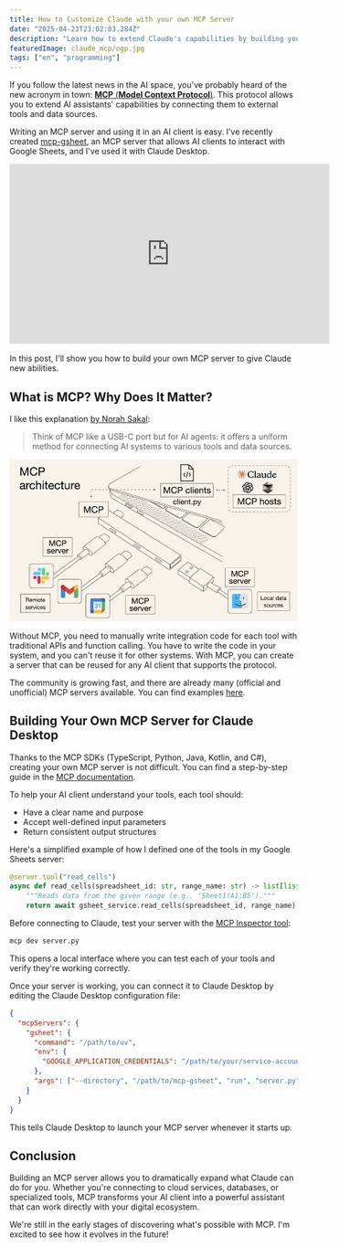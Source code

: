 ```yaml
---
title: How to Customize Claude with your own MCP Server
date: "2025-04-23T23:02:03.284Z"
description: "Learn how to extend Claude's capabilities by building your own Model Context Protocol server."
featuredImage: claude_mcp/ogp.jpg
tags: ["en", "programming"]
---
```


If you follow the latest news in the AI space, you've probably heard of the new acronym in town: [**MCP** (**Model Context Protocol**)](https://modelcontextprotocol.io/introduction). This protocol allows you to extend AI assistants' capabilities by connecting them to external tools and data sources.

Writing an MCP server and using it in an AI client is easy. I've recently created [mcp-gsheet](https://github.com/shionhonda/mcp-gsheet), an MCP server that allows AI clients to interact with Google Sheets, and I've used it with Claude Desktop.

<iframe width="560" height="315" src="https://www.youtube.com/embed/7RsRC2xTTKQ?si=a-ectcvwgaCKntnm" title="YouTube video player" frameborder="0" allow="accelerometer; autoplay; clipboard-write; encrypted-media; gyroscope; picture-in-picture; web-share" referrerpolicy="strict-origin-when-cross-origin" allowfullscreen></iframe>

In this post, I'll show you how to build your own MCP server to give Claude new abilities.

## What is MCP? Why Does It Matter?

I like this explanation [by Norah Sakal](https://norahsakal.com/blog/mcp-vs-api-model-context-protocol-explained/):

> Think of MCP like a USB-C port but for AI agents: it offers a uniform method for connecting AI systems to various tools and data sources.

![MCP as a USB-C port](mcp-usb.png)

Without MCP, you need to manually write integration code for each tool with traditional APIs and function calling. You have to write the code in your system, and you can't reuse it for other systems. With MCP, you can create a server that can be reused for any AI client that supports the protocol.

The community is growing fast, and there are already many (official and unofficial) MCP servers available. You can find examples [here](https://modelcontextprotocol.io/examples).

## Building Your Own MCP Server for Claude Desktop

Thanks to the MCP SDKs (TypeScript, Python, Java, Kotlin, and C#), creating your own MCP server is not difficult. You can find a step-by-step guide in the [MCP documentation](https://modelcontextprotocol.io/quickstart/server).

To help your AI client understand your tools, each tool should:

- Have a clear name and purpose
- Accept well-defined input parameters
- Return consistent output structures

Here's a simplified example of how I defined one of the tools in my Google Sheets server:

```python
@server.tool("read_cells")
async def read_cells(spreadsheet_id: str, range_name: str) -> list[list[str]]:
    """Reads data from the given range (e.g., 'Sheet1!A1:B5')."""
    return await gsheet_service.read_cells(spreadsheet_id, range_name)
```

Before connecting to Claude, test your server with the [MCP Inspector tool](https://modelcontextprotocol.io/docs/tools/inspector):

```bash
mcp dev server.py
```

This opens a local interface where you can test each of your tools and verify they're working correctly.

Once your server is working, you can connect it to Claude Desktop by editing the Claude Desktop configuration file:

```json
{
  "mcpServers": {
    "gsheet": {
      "command": "/path/to/uv",
      "env": {
        "GOOGLE_APPLICATION_CREDENTIALS": "/path/to/your/service-account-key.json"
      },
      "args": ["--directory", "/path/to/mcp-gsheet", "run", "server.py"]
    }
  }
}
```

This tells Claude Desktop to launch your MCP server whenever it starts up.

## Conclusion

Building an MCP server allows you to dramatically expand what Claude can do for you. Whether you're connecting to cloud services, databases, or specialized tools, MCP transforms your AI client into a powerful assistant that can work directly with your digital ecosystem.

We're still in the early stages of discovering what's possible with MCP. I'm excited to see how it evolves in the future!

